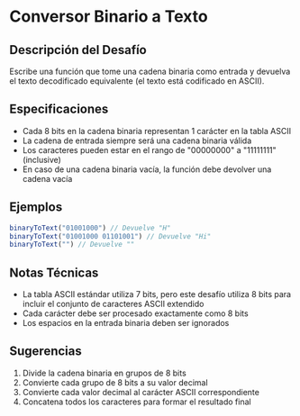 # Conversor Binario a Texto

## Descripción del Desafío
Escribe una función que tome una cadena binaria como entrada y devuelva el texto decodificado equivalente (el texto está codificado en ASCII).

## Especificaciones
- Cada 8 bits en la cadena binaria representan 1 carácter en la tabla ASCII
- La cadena de entrada siempre será una cadena binaria válida
- Los caracteres pueden estar en el rango de "00000000" a "11111111" (inclusive)
- En caso de una cadena binaria vacía, la función debe devolver una cadena vacía

## Ejemplos

```typescript
binaryToText("01001000") // Devuelve "H"
binaryToText("01001000 01101001") // Devuelve "Hi"
binaryToText("") // Devuelve ""
```

## Notas Técnicas
- La tabla ASCII estándar utiliza 7 bits, pero este desafío utiliza 8 bits para incluir el conjunto de caracteres ASCII extendido
- Cada carácter debe ser procesado exactamente como 8 bits
- Los espacios en la entrada binaria deben ser ignorados

## Sugerencias
1. Divide la cadena binaria en grupos de 8 bits
2. Convierte cada grupo de 8 bits a su valor decimal
3. Convierte cada valor decimal al carácter ASCII correspondiente
4. Concatena todos los caracteres para formar el resultado final
